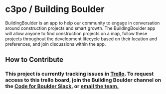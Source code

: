 # c3po / Building Boulder

BuildingBoulder is an app to help our community to engage in conversation around construction projects and smart growth. The BuildingBoulder app will allow anyone to find construction projects on a map, follow these projects throughout the development lifecycle based on their location and preferences, and join discussions within the app.

## How to Contribute

### This project is currently tracking issues in [Trello](https://trello.com/b/G8lq6coq/c3p0). To request access to this trello board, join the Building Boulder channel on the [Code for Boulder Slack](https://codeforboulder.herokuapp.com/), or [email the team.](mailto:hi@codeforboulder.org)
